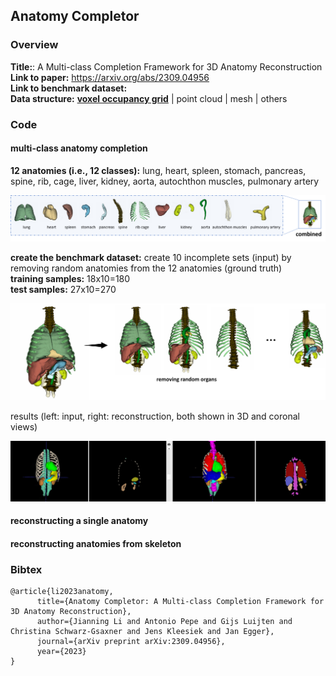 
## Anatomy Completor


### Overview

**Title:**: A Multi-class Completion Framework for 3D Anatomy Reconstruction  <br> 
**Link to paper:** https://arxiv.org/abs/2309.04956 <br> 
**Link to benchmark dataset:** <br> 
**Data structure:** <ins>__voxel occupancy grid__</ins> | point cloud | mesh | others <br>


### Code


#### multi-class anatomy completion
**12 anatomies (i.e., 12 classes):** lung, heart, spleen, stomach, pancreas, spine, rib, cage, liver, kidney, aorta, autochthon muscles, pulmonary artery

![Alt text](./assests/multi_class_anatomy.png)

**create the benchmark dataset:** create 10 incomplete sets (input) by removing random anatomies from the 12 anatomies (ground truth)   <br>
**training samples:** 18x10=180 <br> 
**test samples:** 27x10=270

![Alt text](./assests/completor.png)


results (left: input, right: reconstruction, both shown in 3D and coronal views)

![Alt text](./assests/results.png)

#### reconstructing a single anatomy






#### reconstructing anatomies from skeleton





### Bibtex


```
@article{li2023anatomy,
      title={Anatomy Completor: A Multi-class Completion Framework for 3D Anatomy Reconstruction}, 
      author={Jianning Li and Antonio Pepe and Gijs Luijten and Christina Schwarz-Gsaxner and Jens Kleesiek and Jan Egger},
      journal={arXiv preprint arXiv:2309.04956},
      year={2023}
}
```

